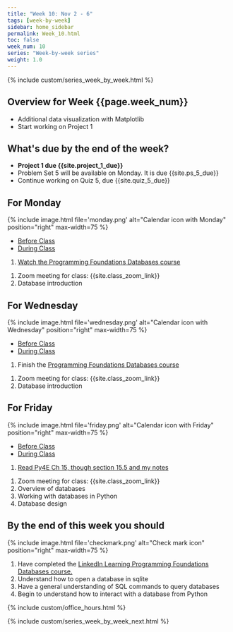 ```yaml
---
title: "Week 10: Nov 2 - 6"
tags: [week-by-week]
sidebar: home_sidebar
permalink: Week_10.html
toc: false
week_num: 10
series: "Week-by-week series"
weight: 1.0
---
```


{% include custom/series_week_by_week.html %}

## Overview for Week {{page.week_num}}

* Additional data visualization with Matplotlib
* Start working on Project 1

## What's due by the end of the week?

* **Project 1 due {{site.project_1_due}}**
* Problem Set 5 will be available on Monday. It is due {{site.ps_5_due}}
* Continue working on Quiz 5, due {{site.quiz_5_due}}

## For Monday

{% include image.html file='monday.png' alt="Calendar icon with Monday" position="right" max-width=75 %}

<ul id="MondayTabs" class="nav nav-tabs">
    <li class="active"><a href="#MonBefore" data-toggle="tab">Before Class</a></li>
    <li><a href="#MonDuring" data-toggle="tab">During Class</a></li>
</ul>
<div class="tab-content">
    <div role="tabpanel" class="tab-pane active" id="MonBefore">
        <ol>
          <li><a href="LinkedInLearningDatabases.html">Watch the Programming Foundations Databases course</a></li>
        </ol>
    </div>
    <div role="tabpanel" class="tab-pane" id="MonDuring">
        <ol>
          <li>Zoom meeting for class: {{site.class_zoom_link}}</li>
          <li>Database introduction</li>
        </ol>
    </div>
</div>

## For Wednesday

{% include image.html file='wednesday.png' alt="Calendar icon with Wednesday" position="right" max-width=75 %}

<ul id="WednesdayTabs" class="nav nav-tabs">
    <li class="active"><a href="#WedBefore" data-toggle="tab">Before Class</a></li>
    <li><a href="#WedDuring" data-toggle="tab">During Class</a></li>
</ul>
<div class="tab-content">
    <div role="tabpanel" class="tab-pane active" id="WedBefore">
        <ol>
          <li>Finish the <a href="LinkedInLearningDatabases.html">Programming Foundations Databases course</a></li>
        </ol>
    </div>
    <div role="tabpanel" class="tab-pane" id="WedDuring">
        <ol>
          <li>Zoom meeting for class: {{site.class_zoom_link}}</li>
          <li>Database introduction</li>
        </ol>
    </div>
</div>

## For Friday

{% include image.html file='friday.png' alt="Calendar icon with Friday" position="right" max-width=75 %}

<ul id="FridayTabs" class="nav nav-tabs">
    <li class="active"><a href="#FriBefore" data-toggle="tab">Before Class</a></li>
    <li><a href="#FriDuring" data-toggle="tab">During Class</a></li>
</ul>
<div class="tab-content">
    <div role="tabpanel" class="tab-pane active" id="FriBefore">
        <ol>
          <li><a href="https://github.com/comptoolsres/Jupyter_content/blob/master/py4e_ch15_databases.ipynb">Read Py4E Ch 15, though section 15.5 and my notes</a></li>
        </ol>
    </div>
    <div role="tabpanel" class="tab-pane" id="FriDuring">
        <ol>
          <li>Zoom meeting for class: {{site.class_zoom_link}}</li>
          <li>Overview of databases</li>
          <li>Working with databases in Python</li>
          <li>Database design</li>
        </ol>
    </div>
</div>

## By the end of this week you should

{% include image.html file='checkmark.png' alt="Check mark icon" position="right" max-width=75 %}

1. Have completed the <a href="LinkedInLearningDatabases.md">LinkedIn Learning Programming Foundations Databases course.</a>
1. Understand how to open a database in sqlite
1. Have a general understanding of SQL commands to query databases
1. Begin to understand how to interact with a database from Python

{% include custom/office_hours.html %}

{% include custom/series_week_by_week_next.html %}